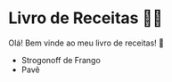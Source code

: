 # Livro de Receitas :man_cook:

Olá! Bem vinde ao meu livro de receitas! :wave:

- Strogonoff de Frango
- Pavê
